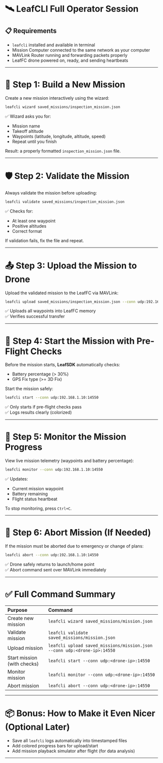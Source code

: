 # 🛰️ LeafCLI Full Operator Session

## 📋 Requirements

- `leafcli` installed and available in terminal
- Mission Computer connected to the same network as your computer
- MAVLink Router running and forwarding packets properly
- LeafFC drone powered on, ready, and sending heartbeats

---

# 🛫 Step 1: Build a New Mission

Create a new mission interactively using the wizard:

```bash
leafcli wizard saved_missions/inspection_mission.json
```

✅ Wizard asks you for:
- Mission name
- Takeoff altitude
- Waypoints (latitude, longitude, altitude, speed)
- Repeat until you finish

Result: a properly formatted `inspection_mission.json` file.

---

# 🛡️ Step 2: Validate the Mission

Always validate the mission before uploading:

```bash
leafcli validate saved_missions/inspection_mission.json
```

✅ Checks for:
- At least one waypoint
- Positive altitudes
- Correct format

If validation fails, fix the file and repeat.

---

# 📤 Step 3: Upload the Mission to Drone

Upload the validated mission to the LeafFC via MAVLink:

```bash
leafcli upload saved_missions/inspection_mission.json --conn udp:192.168.1.10:14550
```

✅ Uploads all waypoints into LeafFC memory  
✅ Verifies successful transfer

---

# 🔎 Step 4: Start the Mission with Pre-Flight Checks

Before the mission starts, **LeafSDK** automatically checks:

- Battery percentage (> 30%)
- GPS Fix type (>= 3D Fix)

Start the mission safely:

```bash
leafcli start --conn udp:192.168.1.10:14550
```

✅ Only starts if pre-flight checks pass  
✅ Logs results clearly (colorized)

---

# 📡 Step 5: Monitor the Mission Progress

View live mission telemetry (waypoints and battery percentage):

```bash
leafcli monitor --conn udp:192.168.1.10:14550
```

✅ Updates:
- Current mission waypoint
- Battery remaining
- Flight status heartbeat

To stop monitoring, press `Ctrl+C`.

---

# 🛬 Step 6: Abort Mission (If Needed)

If the mission must be aborted due to emergency or change of plans:

```bash
leafcli abort --conn udp:192.168.1.10:14550
```

✅ Drone safely returns to launch/home point  
✅ Abort command sent over MAVLink immediately

---

# ✅ Full Command Summary

| Purpose | Command |
|:--------|:--------|
| Create new mission | `leafcli wizard saved_missions/mission.json` |
| Validate mission | `leafcli validate saved_missions/mission.json` |
| Upload mission | `leafcli upload saved_missions/mission.json --conn udp:<drone-ip>:14550` |
| Start mission (with checks) | `leafcli start --conn udp:<drone-ip>:14550` |
| Monitor mission | `leafcli monitor --conn udp:<drone-ip>:14550` |
| Abort mission | `leafcli abort --conn udp:<drone-ip>:14550` |

---

# 📦 Bonus: How to Make it Even Nicer (Optional Later)

- Save all `leafcli` logs automatically into timestamped files
- Add colored progress bars for upload/start
- Add mission playback simulator after flight (for data analysis)

---
